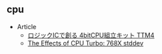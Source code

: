 ## cpu

+ Article
    + [ロジックICで創る 4bitCPU組立キット TTM4](https://www.switch-science.com/catalog/3915/)
    + [The Effects of CPU Turbo: 768X stddev](https://www.alexgallego.org/perf/compiler/explorer/flatbuffers/smf/2018/06/30/effects-cpu-turbo.html)
